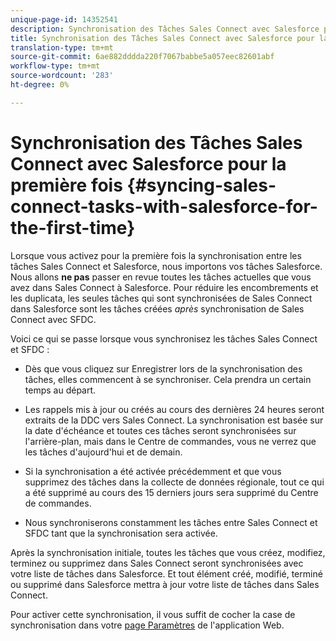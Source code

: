 ```yaml
---
unique-page-id: 14352541
description: Synchronisation des Tâches Sales Connect avec Salesforce pour la première fois - Marketo Docs - Documentation sur les produits
title: Synchronisation des Tâches Sales Connect avec Salesforce pour la première fois
translation-type: tm+mt
source-git-commit: 6ae882dddda220f7067babbe5a057eec82601abf
workflow-type: tm+mt
source-wordcount: '283'
ht-degree: 0%

---
```



# Synchronisation des Tâches Sales Connect avec Salesforce pour la première fois {#syncing-sales-connect-tasks-with-salesforce-for-the-first-time}

Lorsque vous activez pour la première fois la synchronisation entre les tâches Sales Connect et Salesforce, nous importons vos tâches Salesforce. Nous allons **ne pas** passer en revue toutes les tâches actuelles que vous avez dans Sales Connect à Salesforce. Pour réduire les encombrements et les duplicata, les seules tâches qui sont synchronisées de Sales Connect dans Salesforce sont les tâches créées *après* synchronisation de Sales Connect avec SFDC.

Voici ce qui se passe lorsque vous synchronisez les tâches Sales Connect et SFDC :

- Dès que vous cliquez sur Enregistrer lors de la synchronisation des tâches, elles commencent à se synchroniser. Cela prendra un certain temps au départ.

- Les rappels mis à jour ou créés au cours des dernières 24 heures seront extraits de la DDC vers Sales Connect. La synchronisation est basée sur la date d&#39;échéance et toutes ces tâches seront synchronisées sur l&#39;arrière-plan, mais dans le Centre de commandes, vous ne verrez que les tâches d&#39;aujourd&#39;hui et de demain.

- Si la synchronisation a été activée précédemment et que vous supprimez des tâches dans la collecte de données régionale, tout ce qui a été supprimé au cours des 15 derniers jours sera supprimé du Centre de commandes.

- Nous synchroniserons constamment les tâches entre Sales Connect et SFDC tant que la synchronisation sera activée.

Après la synchronisation initiale, toutes les tâches que vous créez, modifiez, terminez ou supprimez dans Sales Connect seront synchronisées avec votre liste de tâches dans Salesforce. Et tout élément créé, modifié, terminé ou supprimé dans Salesforce mettra à jour votre liste de tâches dans Sales Connect.

Pour activer cette synchronisation, il vous suffit de cocher la case de synchronisation dans votre [page Paramètres](https://toutapp.com/login) de l&#39;application Web.
